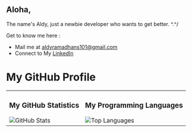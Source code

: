 ## Aloha,
The name's Aldy, just a newbie developer who wants to get better. ^.^/

Get to know me here :
- Mail me at [aldyramadhans101@gmail.com](aldyramadhans101@gmail.com)
- Connect to My [LinkedIn](https://www.linkedin.com/in/aldy-ramadhan-syahputra-4b84bb221/)

# My GitHub Profile

<table>
  <tr>
    <td valign="top">
      <!-- GitHub Statistics -->
      <h3>My GitHub Statistics</h3>
      <img src="https://github-readme-stats.vercel.app/api?username=aldyrmdhns&show_icons=true&theme=dark&custom_title=GitHub%20Statistics" alt="GitHub Stats">
    </td>
    <td valign="top">
      <!-- Programming Languages -->
      <h3>My Programming Languages</h3>
      <img src="https://github-readme-stats.vercel.app/api/top-langs/?username=aldyrmdhns&layout=compact&theme=dark" alt="Top Languages">
    </td>
  </tr>
</table>



<!--
**aldyrmdhns/aldyrmdhns** is a ✨ _special_ ✨ repository because its `README.md` (this file) appears on your GitHub profile.

Here are some ideas to get you started:

- 🔭 I’m currently working on ...
- 🌱 I’m currently learning ...
- 👯 I’m looking to collaborate on ...
- 🤔 I’m looking for help with ...
- 💬 Ask me about ...
- 📫 How to reach me: ...
- 😄 Pronouns: ...
- ⚡ Fun fact: ...
-->
